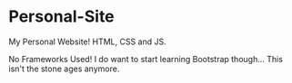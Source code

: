 # Personal-Site
My Personal Website! HTML, CSS and JS.

No Frameworks Used! I do want to start learning Bootstrap though... This isn't the stone ages anymore.
